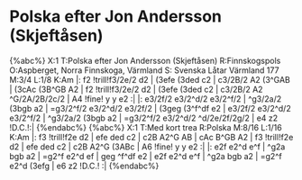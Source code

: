 # Polska efter Jon Andersson (Skjeftåsen)

{%abc%}
X:1
T:Polska efter Jon Andersson (Skjeftåsen)
R:Finnskogspols
O:Aspberget, Norra Finnskoga, Värmland
S: Svenska Låtar Värmland 177
M:3/4
L:1/8
K:Am
|: f2 !trill!f3/2e/2 d2 | (3efe (3ded c2 | c3/2B/2 A2 (3^GAB | (3cAc (3B^GB A2 |
f2 !trill!f3/2e/2 d2 | (3efe (3ded c2 | c3/2B/2 A2 ^G/2A/2B/2c/2 | A4 !fine! y y e2 :|
|: e3/2f/2 e3/2^d/2 e3/2^f/2 | ^g3/2a/2 (3bgb a2 | =g3/2^f/2 e3/2^d/2 e3/2f/2 | (3geg (3^f^df e2 |
e3/2f/2 e3/2^d/2 e3/2^f/2 | ^g3/2a/2 (3bgb a2 | =g3/2^f/2 e3/2^d/2 ^d/2e/2f/2g/2 | e4 z2 !D.C.!:|
{%endabc%}
{%abc%}
X:1
T:Med kort trea
R:Polska
M:8/16
L:1/16
K:Am
|: f3 !trill!f2e d2 | efe ded c2 | c2B A2^G AB | cAc B^GB A2 |
f3 !trill!f2e d2 | efe ded c2 | c2B A2^G (3ABc | A6 !fine! y y e2 :|
|: e2f e2^d e^f | ^g2a bgb a2 | =g2^f e2^d ef | geg ^f^df e2 |
e2f e2^d e^f | ^g2a bgb a2 | =g2^f e2^d (3efg | e6 z2 !D.C.! :|
{%endabc%}
